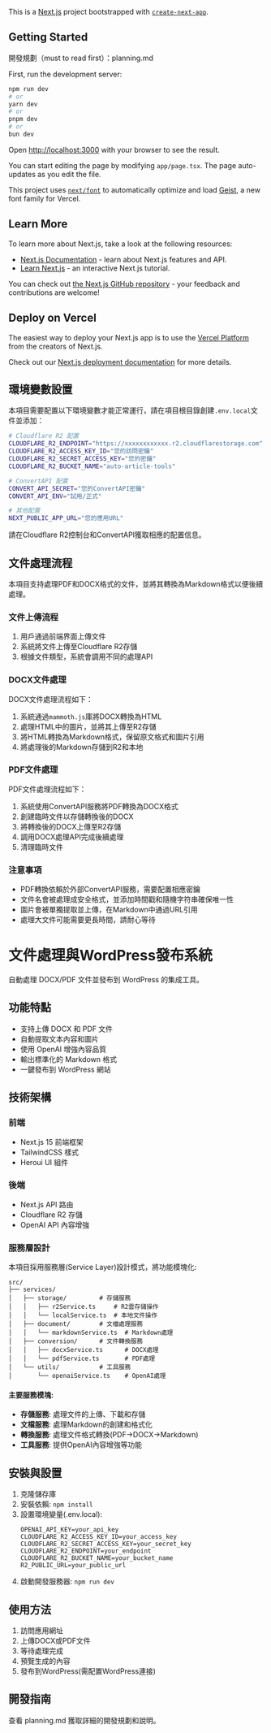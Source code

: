 This is a [Next.js](https://nextjs.org) project bootstrapped with [`create-next-app`](https://nextjs.org/docs/app/api-reference/cli/create-next-app).

## Getting Started

開發規劃（must to read first）：planning.md

First, run the development server:

```bash
npm run dev
# or
yarn dev
# or
pnpm dev
# or
bun dev
```

Open [http://localhost:3000](http://localhost:3000) with your browser to see the result.

You can start editing the page by modifying `app/page.tsx`. The page auto-updates as you edit the file.

This project uses [`next/font`](https://nextjs.org/docs/app/building-your-application/optimizing/fonts) to automatically optimize and load [Geist](https://vercel.com/font), a new font family for Vercel.

## Learn More

To learn more about Next.js, take a look at the following resources:

- [Next.js Documentation](https://nextjs.org/docs) - learn about Next.js features and API.
- [Learn Next.js](https://nextjs.org/learn) - an interactive Next.js tutorial.

You can check out [the Next.js GitHub repository](https://github.com/vercel/next.js) - your feedback and contributions are welcome!

## Deploy on Vercel

The easiest way to deploy your Next.js app is to use the [Vercel Platform](https://vercel.com/new?utm_medium=default-template&filter=next.js&utm_source=create-next-app&utm_campaign=create-next-app-readme) from the creators of Next.js.

Check out our [Next.js deployment documentation](https://nextjs.org/docs/app/building-your-application/deploying) for more details.

## 環境變數設置

本項目需要配置以下環境變數才能正常運行，請在項目根目錄創建`.env.local`文件並添加：

```bash
# Cloudflare R2 配置
CLOUDFLARE_R2_ENDPOINT="https://xxxxxxxxxxxx.r2.cloudflarestorage.com"
CLOUDFLARE_R2_ACCESS_KEY_ID="您的訪問密鑰"
CLOUDFLARE_R2_SECRET_ACCESS_KEY="您的密鑰"
CLOUDFLARE_R2_BUCKET_NAME="auto-article-tools"

# ConvertAPI 配置
CONVERT_API_SECRET="您的ConvertAPI密鑰"
CONVERT_API_ENV="試用/正式"

# 其他配置
NEXT_PUBLIC_APP_URL="您的應用URL"
```

請在Cloudflare R2控制台和ConvertAPI獲取相應的配置信息。

## 文件處理流程

本項目支持處理PDF和DOCX格式的文件，並將其轉換為Markdown格式以便後續處理。

### 文件上傳流程

1. 用戶通過前端界面上傳文件
2. 系統將文件上傳至Cloudflare R2存儲
3. 根據文件類型，系統會調用不同的處理API

### DOCX文件處理

DOCX文件處理流程如下：

1. 系統通過`mammoth.js`庫將DOCX轉換為HTML
2. 處理HTML中的圖片，並將其上傳至R2存儲
3. 將HTML轉換為Markdown格式，保留原文格式和圖片引用
4. 將處理後的Markdown存儲到R2和本地

### PDF文件處理

PDF文件處理流程如下：

1. 系統使用ConvertAPI服務將PDF轉換為DOCX格式
2. 創建臨時文件以存儲轉換後的DOCX
3. 將轉換後的DOCX上傳至R2存儲
4. 調用DOCX處理API完成後續處理
5. 清理臨時文件

### 注意事項

- PDF轉換依賴於外部ConvertAPI服務，需要配置相應密鑰
- 文件名會被處理成安全格式，並添加時間戳和隨機字符串確保唯一性
- 圖片會被單獨提取並上傳，在Markdown中通過URL引用
- 處理大文件可能需要更長時間，請耐心等待

# 文件處理與WordPress發布系統

自動處理 DOCX/PDF 文件並發布到 WordPress 的集成工具。

## 功能特點

- 支持上傳 DOCX 和 PDF 文件
- 自動提取文本內容和圖片
- 使用 OpenAI 增強內容品質
- 輸出標準化的 Markdown 格式
- 一鍵發布到 WordPress 網站

## 技術架構

### 前端

- Next.js 15 前端框架
- TailwindCSS 樣式
- Heroui UI 組件

### 後端

- Next.js API 路由
- Cloudflare R2 存儲
- OpenAI API 內容增強

### 服務層設計

本項目採用服務層(Service Layer)設計模式，將功能模塊化:

```
src/
├── services/
│   ├── storage/         # 存儲服務
│   │   ├── r2Service.ts     # R2雲存儲操作
│   │   └── localService.ts  # 本地文件操作
│   ├── document/        # 文檔處理服務
│   │   └── markdownService.ts  # Markdown處理
│   ├── conversion/      # 文件轉換服務
│   │   ├── docxService.ts      # DOCX處理
│   │   └── pdfService.ts       # PDF處理
│   └── utils/           # 工具服務
│       └── openaiService.ts    # OpenAI處理
```

#### 主要服務模塊:

- **存儲服務**: 處理文件的上傳、下載和存儲
- **文檔服務**: 處理Markdown的創建和格式化
- **轉換服務**: 處理文件格式轉換(PDF→DOCX→Markdown)
- **工具服務**: 提供OpenAI內容增強等功能

## 安裝與設置

1. 克隆儲存庫
2. 安裝依賴: `npm install`
3. 設置環境變量(.env.local):
   ```
   OPENAI_API_KEY=your_api_key
   CLOUDFLARE_R2_ACCESS_KEY_ID=your_access_key
   CLOUDFLARE_R2_SECRET_ACCESS_KEY=your_secret_key
   CLOUDFLARE_R2_ENDPOINT=your_endpoint
   CLOUDFLARE_R2_BUCKET_NAME=your_bucket_name
   R2_PUBLIC_URL=your_public_url
   ```
4. 啟動開發服務器: `npm run dev`

## 使用方法

1. 訪問應用網址
2. 上傳DOCX或PDF文件
3. 等待處理完成
4. 預覽生成的內容
5. 發布到WordPress(需配置WordPress連接)

## 開發指南

查看 planning.md 獲取詳細的開發規劃和說明。
